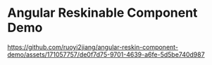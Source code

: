 # Angular Reskinable Component Demo


https://github.com/ruoyi2jiang/angular-reskin-component-demo/assets/171057757/de0f7d75-9701-4639-a6fe-5d5be740d987

